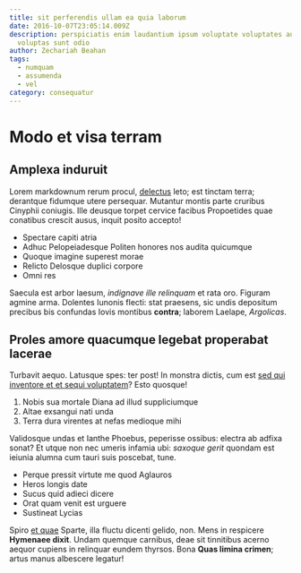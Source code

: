 ```yaml
---
title: sit perferendis ullam ea quia laborum
date: 2016-10-07T23:05:14.009Z
description: perspiciatis enim laudantium ipsum voluptate voluptates autem ut
  voluptas sunt odio
author: Zechariah Beahan
tags:
  - numquam
  - assumenda
  - vel
category: consequatur
---
```


# Modo et visa terram

## Amplexa induruit

Lorem markdownum rerum procul, [delectus](blog/2015/6/aliquam-quo.md)
leto; est tinctam terra; derantque fidumque utere persequar. Mutantur montis
parte cruribus Cinyphii coniugis. Ille deusque torpet cervice facibus
Propoetides quae conatibus crescit ausus, inquit posito accepto!

- Spectare capiti atria
- Adhuc Pelopeiadesque Politen honores nos audita quicumque
- Quoque imagine superest morae
- Relicto Delosque duplici corpore
- Omni res

Saecula est arbor laesum, *indignave ille relinquam* et rata oro. Figuram agmine
arma. Dolentes Iunonis flecti: stat praesens, sic undis depositum precibus bis
confundas Iovis montibus **contra**; laborem Laelape, *Argolicas*.

## Proles amore quacumque legebat properabat lacerae

Turbavit aequo. Latusque spes: ter post! In monstra dictis, cum est
[sed qui inventore et et sequi voluptatem](blog/2015/3/veniam-adipisci-nulla.md)? Esto quosque!

1. Nobis sua mortale Diana ad illud suppliciumque
2. Altae exsangui nati unda
3. Terra dura virentes at nefas medioque mihi

Validosque undas et Ianthe Phoebus, peperisse ossibus: electra ab adfixa sonat?
Et utque non nec umeris infamia ubi: *saxoque gerit* quondam est ieiunia alumna
cum tauri suis poscebat, tune.

- Perque pressit virtute me quod Aglauros
- Heros longis date
- Sucus quid adieci dicere
- Orat quam venit est urguere
- Sustineat Lycias

Spiro [et quae](http://in-est.io/imas-tuum) Sparte, illa fluctu dicenti gelido,
non. Mens in respicere **Hymenaee dixit**. Undam quemque carnibus, deae sit
tinnitibus acerno aequor cupiens in relinquar eundem thyrsos. Bona **Quas limina
crimen**; artus manus albescere legatur!
